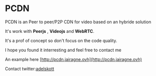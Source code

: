 PCDN
====


PCDN is an Peer to peer/P2P CDN for video based on an hybride solution

It's work with **Peerjs** , **Videojs** and **WebRTC**.

It's a prof of concept so don't focus on the code quality.

I hope you found it interresting and feel free to contact me 

An example here [http://pcdn.jairagne.ovh](http://pcdn.jairagne.ovh)


Contact
twitter:[adelskott](https://twitter.com/adelskott)



